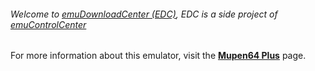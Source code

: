 ###### Welcome to [emuDownloadCenter (EDC)](https://github.com/PhoenixInteractiveNL/emuDownloadCenter/wiki/), EDC is a side project of [emuControlCenter](https://github.com/PhoenixInteractiveNL/emuControlCenter/wiki/)

For more information about this emulator, visit the [**Mupen64 Plus**](https://github.com/PhoenixInteractiveNL/emuDownloadCenter/wiki/Emulator-mupen64plus#menu) page.

